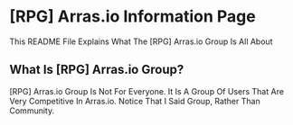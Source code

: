 #  [RPG] Arras.io Information Page
This README File Explains What The [RPG] Arras.io Group Is All About
## What Is [RPG] Arras.io Group?
[RPG] Arras.io Group Is Not For Everyone. It Is A Group Of Users That Are Very Competitive In Arras.io. Notice That I Said Group, Rather Than Community. 